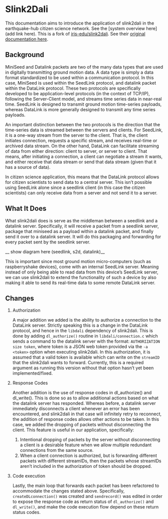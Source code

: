 # Slink2Dali

This documentation aims to introduce the application of slink2dali in the earthquake-hub citizen science network. See the [system overview here](add link here). This is a fork of [iris-edu/slink2dali](https://github.com/iris-edu/slink2dali). See their [original documentation here](https://github.com/iris-edu/slink2dali/blob/main/doc/slink2dali.md).

## Background

MiniSeed and Datalink packets are two of the many data types that are used in digitally transmitting ground motion data.  A data type is simply a data format standardized to be used within a communication protocol. In this case, MiniSeed is used within the SeedLink protocol, and datalink packet within the DataLink protocol. These two protocols are specifically developed to be application-level protocols (in the context of TCP/IP), following the Server-Client model, and streams time series data in near-real time. SeedLink is designed to transmit ground motion time-series payloads, whereas DataLink is more generally designed to transmit any time series payloads.

An important distinction between the two protocols is the direction that the time-series data is streamed between the servers and clients. For SeedLink, it is a one-way stream from the server to the client. That is, the client initiates connection, requests a specific stream, and receives real-time or archived data stream. On the other hand, DataLink can facilitate streaming of data from either direction: client to server, or server to client. That means, after initiating a connection, a client can negotiate a stream it wants, and either receive that data stream or send that data stream (given that it has a source of data). 

In citizen science application, this means that the DataLink protocol allows for citizen scientists to send data to a central server. This isn’t possible using SeedLink alone since a seedlink client (in this case the citizen scientists) can only receive data from a server and not send it to a server. 

## What It Does

What slink2dali does is serve as the middleman between a seedlink and a datalink server. Specifically, it will receive a packet from a seedlink server, package that miniseed as a payload within a datalink packet, and finally send it over to a datalink server. It will do this packaging and forwarding for every packet sent by the seedlink server. 

__ show diagram here (seedlink, s2d, datalink)__

This is important since most ground motion micro-computers (such as raspberryshake devices), come with an internal SeedLink server. Meaning instead of only being able to read data from this device’s SeedLink server, we can use slink2dali to extend the functionality of such a device by also making it able to send its real-time data to some remote DataLink server.  

## Changes

1. Authorization

   A major addition we added is the ability to authorize a connection to the DataLink server. Strictly speaking this is a change in the DataLink protocol, and hence in the `libdali` dependency of slink2dali. This is done by adding `dl_authorize()` routine in `libdali/connection.c` which sends a command to the datalink server with the format: `AUTHORIZATION size token`, where token is a JSON web token provided via the `-a <token>` option when executing slink2dali. In this authorization, it is assumed that a valid token is available which can write on the `streamID` that the slink2dali wants to forward. Currently, this is a required argument as running this version without that option hasn’t yet been implemented/fixed.                                                                                                                                                                      
    
2. Response Codes

   Another addition is the use of response codes in dl_authorize() and dl_write(). This is done so as to allow additional actions based on what the datalink server has responded. Whereas before, a datalink server immediately disconnects a client whenever an error has been encountered, and slink2dali in that case will infinitely retry to reconnect, the addition of response codes allows other actions to be taken. In this case, we added the dropping of packets without disconnecting the client. This feature is useful in our application, specifically:    
    1. Intentional dropping of packets by the server without disconnecting a client is a desirable feature when we allow multiple redundant connections from the same source.
    2. When a client connection is authorized, but is forwarding different packets with different streamIDs, then the packets whose streamIDs aren’t included in the authorization of token should be dropped. 

3. Code execution    

   Lastly, the main loop that forwards each packet has been refactored to accommodate the changes stated above. Specifically, `createDLconnection()` was created and `sendrecord()` was edited in order to expose the response code as return status of `dl_authorize()` and `dl_write()`, and make the code execution flow depend on these return status codes.
